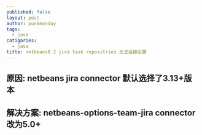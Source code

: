 ```yaml
---
published: false
layout: post
author: punkmonday
tags:
  - java
catigories:
  - java
title: netbeans8.2 jira task repositries 无法连接设置
---
```

## 原因: netbeans jira connector 默认选择了3.13+版本

## 解决方案: netbeans-options-team-jira connector改为5.0+
